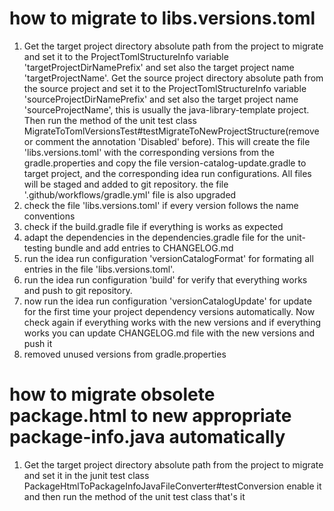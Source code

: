 # how to migrate to libs.versions.toml

1. Get the target project directory absolute path from the project to migrate and set it to the ProjectTomlStructureInfo
   variable 'targetProjectDirNamePrefix' and set also the target project name 'targetProjectName'. Get the source
   project directory absolute path from the source project and set it to the ProjectTomlStructureInfo variable
   'sourceProjectDirNamePrefix' and set also the target project name 'sourceProjectName', this is usually the
   java-library-template project. Then run the method of the unit test class
   MigrateToTomlVersionsTest#testMigrateToNewProjectStructure(remove or comment the annotation 'Disabled' before). This
   will create the file 'libs.versions.toml' with the corresponding versions from the gradle.properties and copy the
   file version-catalog-update.gradle to target project, and the corresponding idea run configurations. All files
   will be staged and added to git repository. the file '.github/workflows/gradle.yml' file is also upgraded
2. check the file 'libs.versions.toml' if every version follows the name conventions
3. check if the build.gradle file if everything is works as expected
4. adapt the dependencies in the dependencies.gradle file for the unit-testing bundle and add entries to CHANGELOG.md
5. run the idea run configuration 'versionCatalogFormat' for formating all entries in the file 'libs.versions.toml'.
6. run the idea run configuration 'build' for verify that everything works and push to git repository.
7. now run the idea run configuration 'versionCatalogUpdate' for update for the first time your project dependency
   versions automatically. Now check again if everything works with the new versions and if everything works you can
   update CHANGELOG.md file with the new versions and push it
8. removed unused versions from gradle.properties

# how to migrate obsolete package.html to new appropriate package-info.java automatically

1. Get the target project directory absolute path from the project to migrate and set it in the junit test class
   PackageHtmlToPackageInfoJavaFileConverter#testConversion enable it and then run the method of the unit test class 
   that's it